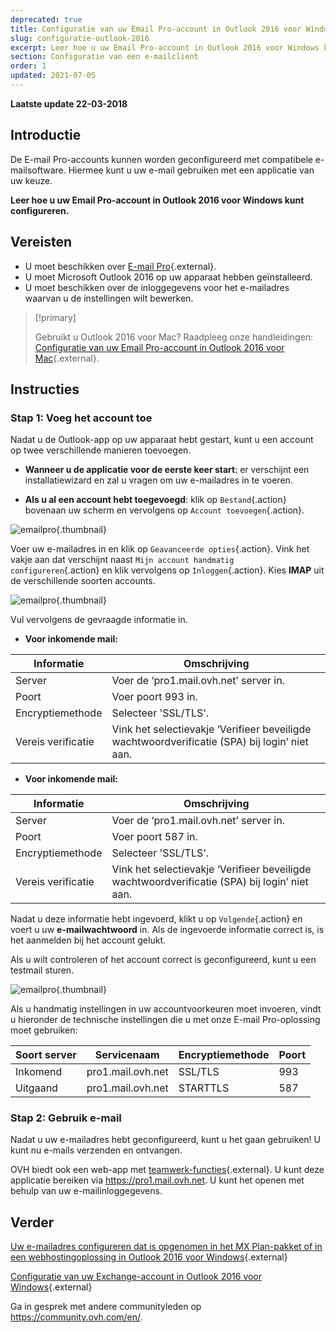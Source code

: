 ```yaml
---
deprecated: true
title: Configuratie van uw Email Pro-account in Outlook 2016 voor Windows
slug: configuratie-outlook-2016
excerpt: Leer hoe u uw Email Pro-account in Outlook 2016 voor Windows kunt configureren
section: Configuratie van een e-mailclient
order: 1
updated: 2021-07-05
---
```


**Laatste update 22-03-2018**

## Introductie

De E-mail Pro-accounts kunnen worden geconfigureerd met compatibele e-mailsoftware. Hiermee kunt u uw e-mail gebruiken met een applicatie van uw keuze.

**Leer hoe u uw Email Pro-account in Outlook 2016 voor Windows kunt configureren.**

## Vereisten

- U moet beschikken over [E-mail Pro](https://www.ovhcloud.com/nl/emails/email-pro/){.external}.
- U moet Microsoft Outlook 2016 op uw apparaat hebben geïnstalleerd.
- U moet beschikken over de inloggegevens voor het e-mailadres waarvan u de instellingen wilt bewerken.

> [!primary]
>
> Gebruikt u Outlook 2016 voor Mac? Raadpleeg onze handleidingen: [Configuratie van uw Email Pro-account in Outlook 2016 voor Mac](https://docs.ovh.com/nl/emails-pro/configuratie-outlook-2016-mac/){.external}.
>

## Instructies

### Stap 1: Voeg het account toe

Nadat u de Outlook-app op uw apparaat hebt gestart, kunt u een account op twee verschillende manieren toevoegen.

- **Wanneer u de applicatie voor de eerste keer start**: er verschijnt een installatiewizard en zal u vragen om uw e-mailadres in te voeren.

- **Als u al een account hebt toegevoegd**: klik op `Bestand`{.action} bovenaan uw scherm en vervolgens op `Account toevoegen`{.action}.

![emailpro](images/configuration-outlook-2016-windows-step1.png){.thumbnail}

Voer uw e-mailadres in en klik op `Geavanceerde opties`{.action}. Vink het vakje aan dat verschijnt naast `Mijn account handmatig configureren`{.action} en klik vervolgens op `Inloggen`{.action}. Kies **IMAP** uit de verschillende soorten accounts.

![emailpro](images/configuration-outlook-2016-windows-step2.png){.thumbnail}

Vul vervolgens de gevraagde informatie in.

- **Voor inkomende mail:**

|Informatie|Omschrijving|
|---|---|
|Server|Voer de ‘pro1.mail.ovh.net’ server in.|
|Poort|Voer poort 993 in.|
|Encryptiemethode|Selecteer 'SSL/TLS'.|
|Vereis verificatie |Vink het selectievakje ‘Verifieer beveiligde wachtwoordverificatie (SPA) bij login’ niet aan.|

- **Voor inkomende mail:**

|Informatie|Omschrijving|
|---|---|
|Server|Voer de ‘pro1.mail.ovh.net’ server in.|
|Poort|Voer poort 587 in.|
|Encryptiemethode|Selecteer 'SSL/TLS'.|
|Vereis verificatie |Vink het selectievakje ‘Verifieer beveiligde wachtwoordverificatie (SPA) bij login’ niet aan.|

Nadat u deze informatie hebt ingevoerd, klikt u op `Volgende`{.action} en voert u uw **e-mailwachtwoord** in. Als de ingevoerde informatie correct is, is het aanmelden bij het account gelukt.

Als u wilt controleren of het account correct is geconfigureerd, kunt u een testmail sturen.

![emailpro](images/configuration-outlook-2016-windows-step3.png){.thumbnail}

Als u handmatig instellingen in uw accountvoorkeuren moet invoeren, vindt u hieronder de technische instellingen die u met onze E-mail Pro-oplossing moet gebruiken:

|Soort server|Servicenaam|Encryptiemethode|Poort|
|---|---|---|---|
|Inkomend|pro1.mail.ovh.net|SSL/TLS|993|
|Uitgaand|pro1.mail.ovh.net|STARTTLS|587|

### Stap 2: Gebruik e-mail

Nadat u uw e-mailadres hebt geconfigureerd, kunt u het gaan gebruiken! U kunt nu e-mails verzenden en ontvangen.

OVH biedt ook een web-app met [teamwerk-functies](https://www.ovhcloud.com/nl/emails/){.external}. U kunt deze applicatie bereiken via <https://pro1.mail.ovh.net>. U kunt het openen met behulp van uw e-mailinloggegevens.

## Verder

[Uw e-mailadres configureren dat is opgenomen in het MX Plan-pakket of in een webhostingoplossing in Outlook 2016 voor Windows](https://docs.ovh.com/nl/emails/configuratie-outlook-2016/){.external}

[Configuratie van uw Exchange-account in Outlook 2016 voor Windows](https://docs.ovh.com/nl/microsoft-collaborative-solutions/configuratie-outlook-2016/){.external}

Ga in gesprek met andere communityleden op <https://community.ovh.com/en/>.